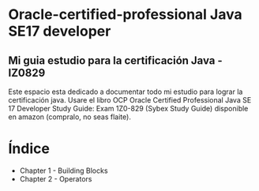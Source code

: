 # Oracle-certified-professional Java SE17 developer
Mi guia estudio para la certificación Java - IZ0829
---
Este espacio esta dedicado a documentar todo mi estudio para lograr la certificación java. Usare el libro OCP Oracle Certified Professional Java SE 17 Developer Study Guide: Exam 1Z0-829 (Sybex Study Guide) disponible en amazon (compralo, no seas flaite).

# Índice

* Chapter 1 - Building Blocks
* Chapter 2 - Operators
